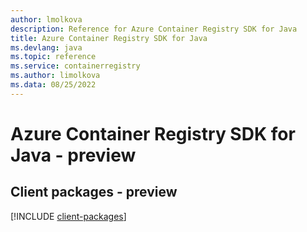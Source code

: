 ```yaml
---
author: lmolkova
description: Reference for Azure Container Registry SDK for Java
title: Azure Container Registry SDK for Java
ms.devlang: java
ms.topic: reference
ms.service: containerregistry
ms.author: limolkova
ms.data: 08/25/2022
---
```

# Azure Container Registry SDK for Java - preview

## Client packages - preview
[!INCLUDE [client-packages](container-registry-client-index.md)]